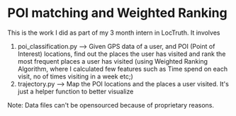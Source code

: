 # POI matching and Weighted Ranking

This is the work I did as part of my 3 month intern in LocTruth. It involves

1. poi_classification.py --> Given GPS data of a user, and POI (Point of Interest) locations, find out the places the user has visited and rank the most frequent places a user has visited (using Weighted Ranking Algorithm, where I calculated few features such as Time spend on each visit, no of times visiting in a week etc;) 
2. trajectory.py --> Map the POI locations and the places a user visited. It's just a helper function to better visualize

Note: Data files can't be opensourced because of proprietary reasons.
